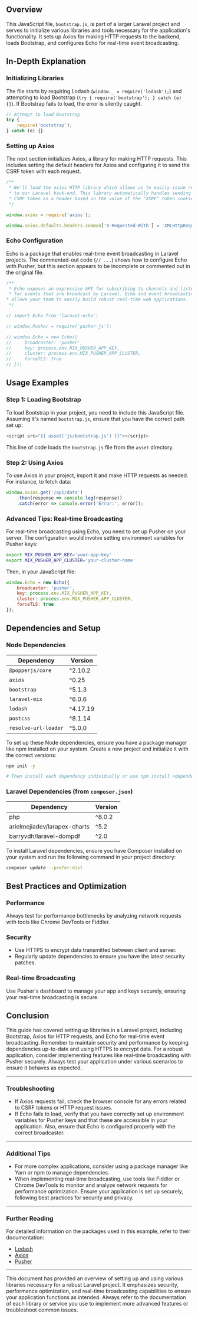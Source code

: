 **Overview**
-----------

This JavaScript file, `bootstrap.js`, is part of a larger Laravel project and serves to initialize various libraries and tools necessary for the application's functionality. It sets up Axios for making HTTP requests to the backend, loads Bootstrap, and configures Echo for real-time event broadcasting.

**In-Depth Explanation**
-----------------------

### Initializing Libraries

The file starts by requiring Lodash (`window._ = require('lodash');`) and attempting to load Bootstrap (`try { require('bootstrap'); } catch (e) {}`). If Bootstrap fails to load, the error is silently caught.

```javascript
// Attempt to load Bootstrap
try {
    require('bootstrap');
} catch (e) {}
```

### Setting up Axios

The next section initializes Axios, a library for making HTTP requests. This includes setting the default headers for Axios and configuring it to send the CSRF token with each request.

```javascript
/**
 * We'll load the axios HTTP library which allows us to easily issue requests
 * to our Laravel back-end. This library automatically handles sending the
 * CSRF token as a header based on the value of the "XSRF" token cookie.
 */

window.axios = require('axios');

window.axios.defaults.headers.common['X-Requested-With'] = 'XMLHttpRequest';
```

### Echo Configuration

Echo is a package that enables real-time event broadcasting in Laravel projects. The commented-out code (`// ...`) shows how to configure Echo with Pusher, but this section appears to be incomplete or commented out in the original file.

```javascript
/**
 * Echo exposes an expressive API for subscribing to channels and listening
 * for events that are broadcast by Laravel. Echo and event broadcasting
* allows your team to easily build robust real-time web applications.
 */

// import Echo from 'laravel-echo';

// window.Pusher = require('pusher-js');

// window.Echo = new Echo({
//     broadcaster: 'pusher',
//     key: process.env.MIX_PUSHER_APP_KEY,
//     cluster: process.env.MIX_PUSHER_APP_CLUSTER,
//     forceTLS: true
// });
```

**Usage Examples**
-----------------

### Step 1: Loading Bootstrap

To load Bootstrap in your project, you need to include this JavaScript file. Assuming it's named `bootstrap.js`, ensure that you have the correct path set up:

```javascript
<script src="{{ asset('js/bootstrap.js') }}"></script>
```

This line of code loads the `bootstrap.js` file from the `asset` directory.

### Step 2: Using Axios

To use Axios in your project, import it and make HTTP requests as needed. For instance, to fetch data:

```javascript
window.axios.get('/api/data')
    .then(response => console.log(response))
    .catch(error => console.error('Error:', error));
```

### Advanced Tips: Real-time Broadcasting

For real-time broadcasting using Echo, you need to set up Pusher on your server. The configuration would involve setting environment variables for Pusher keys:

```bash
export MIX_PUSHER_APP_KEY='your-app-key'
export MIX_PUSHER_APP_CLUSTER='your-cluster-name'
```

Then, in your JavaScript file:

```javascript
window.Echo = new Echo({
    broadcaster: 'pusher',
    key: process.env.MIX_PUSHER_APP_KEY,
    cluster: process.env.MIX_PUSHER_APP_CLUSTER,
    forceTLS: true
});
```

**Dependencies and Setup**
-------------------------

### Node Dependencies

| Dependency         | Version |
|--------------------|---------|
| `@popperjs/core`   | ^2.10.2 |
| `axios`            | ^0.25  |
| `bootstrap`        | ^5.1.3 |
| `laravel-mix`      | ^6.0.6 |
| `lodash`           | ^4.17.19|
| `postcss`          | ^8.1.14|
| `resolve-url-loader`| ^5.0.0|

To set up these Node dependencies, ensure you have a package manager like npm installed on your system. Create a new project and initialize it with the correct versions:

```bash
npm init -y

# Then install each dependency individually or use npm install <dependency-name>@<version>
```

### Laravel Dependencies (from `composer.json`)

| Dependency | Version |
|------------|---------|
| php        | ^8.0.2  |
| arielmejiadev/larapex-charts | ^5.2    |
| barryvdh/laravel-dompdf      | ^2.0    |

To install Laravel dependencies, ensure you have Composer installed on your system and run the following command in your project directory:

```bash
composer update --prefer-dist
```

**Best Practices and Optimization**
-----------------------------------

### Performance

Always test for performance bottlenecks by analyzing network requests with tools like Chrome DevTools or Fiddler.

### Security

- Use HTTPS to encrypt data transmitted between client and server.
- Regularly update dependencies to ensure you have the latest security patches.

### Real-time Broadcasting

Use Pusher's dashboard to manage your app and keys securely, ensuring your real-time broadcasting is secure.

**Conclusion**
----------

This guide has covered setting up libraries in a Laravel project, including Bootstrap, Axios for HTTP requests, and Echo for real-time event broadcasting. Remember to maintain security and performance by keeping dependencies up-to-date and using HTTPS to encrypt data. For a robust application, consider implementing features like real-time broadcasting with Pusher securely. Always test your application under various scenarios to ensure it behaves as expected.

---

### Troubleshooting

- If Axios requests fail, check the browser console for any errors related to CSRF tokens or HTTP request issues.
- If Echo fails to load, verify that you have correctly set up environment variables for Pusher keys and that these are accessible in your application. Also, ensure that Echo is configured properly with the correct broadcaster.

---

### Additional Tips

- For more complex applications, consider using a package manager like Yarn or npm to manage dependencies.
- When implementing real-time broadcasting, use tools like Fiddler or Chrome DevTools to monitor and analyze network requests for performance optimization. Ensure your application is set up securely, following best practices for security and privacy.

---

### Further Reading

For detailed information on the packages used in this example, refer to their documentation:

*   [Lodash](https://lodash.com/docs)
*   [Axios](https://axios-http.com/docs/)
*   [Pusher](https://pusher.com/docs)

---

This document has provided an overview of setting up and using various libraries necessary for a robust Laravel project. It emphasizes security, performance optimization, and real-time broadcasting capabilities to ensure your application functions as intended. Always refer to the documentation of each library or service you use to implement more advanced features or troubleshoot common issues.